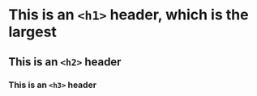 # This is an `<h1>` header, which is the largest

## This is an `<h2>` header

### This is an `<h3>` header
